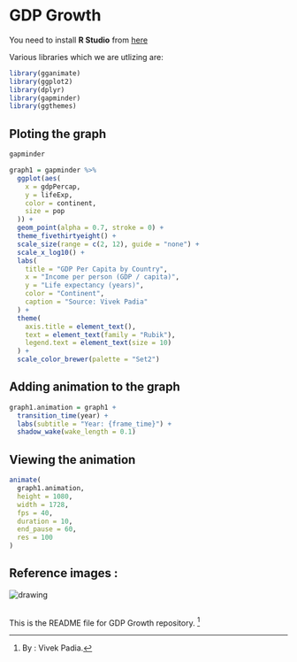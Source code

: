 # GDP Growth

You need to install **R Studio** from [here](https://posit.co/download/rstudio-desktop/)

Various libraries which we are utlizing are:

```R
library(gganimate)
library(ggplot2)
library(dplyr)
library(gapminder)
library(ggthemes)
```
## Ploting the graph
```R
gapminder

graph1 = gapminder %>%
  ggplot(aes(
    x = gdpPercap,
    y = lifeExp,
    color = continent,
    size = pop
  )) +
  geom_point(alpha = 0.7, stroke = 0) +
  theme_fivethirtyeight() +
  scale_size(range = c(2, 12), guide = "none") +
  scale_x_log10() +
  labs(
    title = "GDP Per Capita by Country",
    x = "Income per person (GDP / capita)",
    y = "Life expectancy (years)",
    color = "Continent",
    caption = "Source: Vivek Padia"
  ) +
  theme(
    axis.title = element_text(),
    text = element_text(family = "Rubik"),
    legend.text = element_text(size = 10)
  ) +
  scale_color_brewer(palette = "Set2")
```
## Adding animation to the graph
```R
graph1.animation = graph1 +
  transition_time(year) +
  labs(subtitle = "Year: {frame_time}") +
  shadow_wake(wake_length = 0.1)
```
## Viewing the animation
```R
animate(
  graph1.animation,
  height = 1080,
  width = 1728,
  fps = 40,
  duration = 10,
  end_pause = 60,
  res = 100
)
```
## Reference images : <br>

<img src="Images/GDP.gif" alt="drawing"/><br><br>

This is the README file for GDP Growth repository. [^1]

[^1]: By : Vivek Padia.
